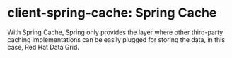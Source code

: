 client-spring-cache: Spring Cache
=========================================

With Spring Cache, Spring only provides the layer where other third-party caching implementations can be easily plugged for storing the data, in this case, Red Hat Data Grid.

